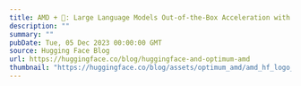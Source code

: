 ```yaml
---
title: AMD + 🤗: Large Language Models Out-of-the-Box Acceleration with AMD GPU
description: ""
summary: ""
pubDate: Tue, 05 Dec 2023 00:00:00 GMT
source: Hugging Face Blog
url: https://huggingface.co/blog/huggingface-and-optimum-amd
thumbnail: "https://huggingface.co/blog/assets/optimum_amd/amd_hf_logo_fixed.png"
---
```


